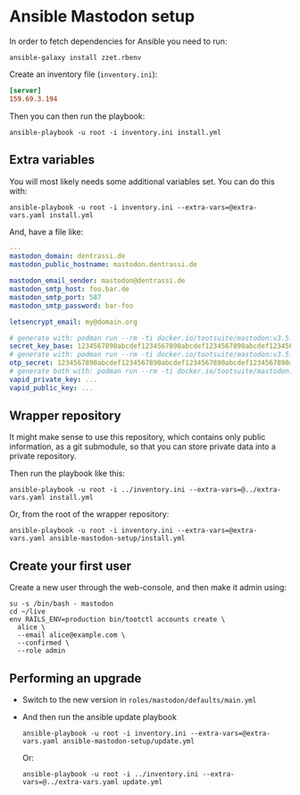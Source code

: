 # Ansible Mastodon setup

In order to fetch dependencies for Ansible you need to run:

```shell
ansible-galaxy install zzet.rbenv
```

Create an inventory file (`inventory.ini`):

```ini
[server]
159.69.3.194
```

Then you can then run the playbook:

```shell
ansible-playbook -u root -i inventory.ini install.yml
```

## Extra variables

You will most likely needs some additional variables set. You can do this with:

```shell
ansible-playbook -u root -i inventory.ini --extra-vars=@extra-vars.yaml install.yml
```

And, have a file like:

~~~yml
---
mastodon_domain: dentrassi.de
mastodon_public_hostname: mastodon.dentrassi.de

mastodon_email_sender: mastodon@dentrassi.de
mastodon_smtp_host: foo.bar.de
mastodon_smtp_port: 587
mastodon_smtp_password: bar-foo 

letsencrypt_email: my@domain.org

# generate with: podman run --rm -ti docker.io/tootsuite/mastodon:v3.5.0 bundle exec rake secret
secret_key_base: 1234567890abcdef1234567890abcdef1234567890abcdef1234567890abcdef1234567890abcdef1234567890abcdef1234567890abcdef1234567890abcdef
# generate with: podman run --rm -ti docker.io/tootsuite/mastodon:v3.5.0 bundle exec rake secret
otp_secret: 1234567890abcdef1234567890abcdef1234567890abcdef1234567890abcdef1234567890abcdef1234567890abcdef1234567890abcdef1234567890abcdef
# generate both with: podman run --rm -ti docker.io/tootsuite/mastodon:v3.5.0 bundle exec rake mastodon:webpush:generate_vapid_key 
vapid_private_key: ...
vapid_public_key: ...
~~~

## Wrapper repository

It might make sense to use this repository, which contains only public information, as a
git submodule, so that you can store private data into a private repository.

Then run the playbook like this:

```shell
ansible-playbook -u root -i ../inventory.ini --extra-vars=@../extra-vars.yaml install.yml
```

Or, from the root of the wrapper repository:
```shell
ansible-playbook -u root -i inventory.ini --extra-vars=@extra-vars.yaml ansible-mastodon-setup/install.yml
```

## Create your first user

Create a new user through the web-console, and then make it admin using:

```shell
su -s /bin/bash - mastodon
cd ~/live
env RAILS_ENV=production bin/tootctl accounts create \
  alice \
  --email alice@example.com \
  --confirmed \
  --role admin
```

## Performing an upgrade

  * Switch to the new version in `roles/mastodon/defaults/main.yml`
  * And then run the ansible update playbook
  
    ```shell
    ansible-playbook -u root -i inventory.ini --extra-vars=@extra-vars.yaml ansible-mastodon-setup/update.yml 
    ```
    
    Or:

    ```shell
    ansible-playbook -u root -i ../inventory.ini --extra-vars=@../extra-vars.yaml update.yml 
    ```